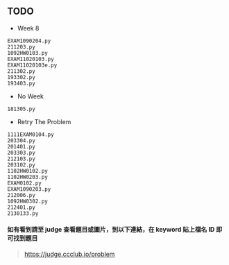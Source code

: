 ## TODO

- Week 8
```
EXAM1090204.py
211203.py
1092HW0103.py
EXAM11020103.py
EXAM11020103e.py
211302.py
193302.py
193403.py
```

- No Week
```
181305.py
```

- Retry The Problem
```
1111EXAM0104.py
203304.py
201401.py
203303.py
212103.py
203102.py
1102HW0102.py
1102HW0203.py
EXAM0102.py
EXAM1090203.py
212006.py
1092HW0302.py
212401.py
2130133.py
```

#### 如有看到請至 judge 查看題目或圖片，到以下連結，在 keyword 貼上檔名 ID 即可找到題目

> https://judge.ccclub.io/problem